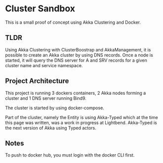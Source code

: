 # Cluster Sandbox

This is a small proof of concept using Akka Clustering and Docker.

## TLDR

Using Akka Clustering with ClusterBoostrap and AkkaManagement, it is possible to create an Akka cluster by using DNS records.
Once a node is started, it will query the DNS server for A and SRV records for a given cluster name and service namespace.

## Project Architecture

This project is running 3 dockers containers, 2 Akka nodes forming a cluster and 1 DNS server running Bind9.

The cluster is started by using docker-compose.

Part of the cluster, namely the Entity is using Akka-Typed which at the time this page was written, was a work in progress at Lightbend. Akka-Typed is the next version of Akka using Typed actors.

## Notes

To push to docker hub, you must login with the docker CLI first.